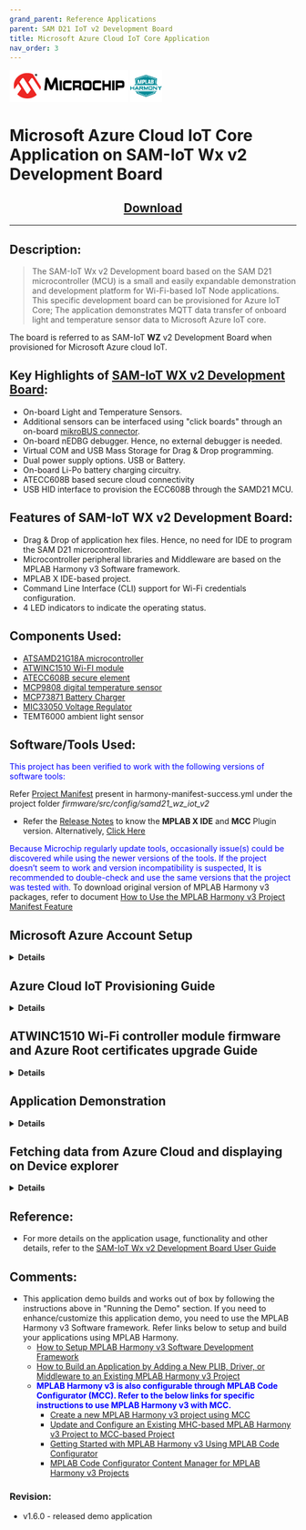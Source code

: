```yaml
---
grand_parent: Reference Applications
parent: SAM D21 IoT v2 Development Board
title: Microsoft Azure Cloud IoT Core Application
nav_order: 3
---  
```


<img src = "images/microchip_logo.png">
<img src = "images/microchip_mplab_harmony_logo_small.png">


# Microsoft Azure Cloud IoT Core Application on SAM-IoT Wx v2 Development Board
<h2 align="center"> <a href="https://github.com/Microchip-MPLAB-Harmony/reference_apps/releases/latest/download/samiot2_azure_cloud_core.zip" > Download </a> </h2>

-----

## Description:

> The SAM-IoT Wx v2 Development board based on the SAM D21 microcontroller (MCU) is a small and easily expandable demonstration and development platform for Wi-Fi-based IoT Node applications. This specific development board can be provisioned for Azure IoT Core; The application demonstrates MQTT data transfer of onboard light and temperature sensor data to Microsoft Azure IoT core.  

The board is referred to as SAM-IoT **WZ** v2 Development Board when provisioned for Microsoft Azure cloud IoT.

## Key Highlights of [SAM-IoT WX v2 Development Board](https://www.microchip.com/en-us/development-tool/EV62V87A):

* On-board Light and Temperature Sensors.
* Additional sensors can be interfaced using "click boards" through an on-board [mikroBUS connector](https://www.mikroe.com/click).
* On-board nEDBG debugger. Hence, no external debugger is needed.
* Virtual COM and USB Mass Storage for Drag & Drop programming.
* Dual power supply options. USB or Battery.
* On-board Li-Po battery charging circuitry.
* ATECC608B based secure cloud connectivity
* USB HID interface to provision the ECC608B through the SAMD21 MCU.

## Features of SAM-IoT WX v2 Development Board:

* Drag & Drop of application hex files. Hence, no need for IDE to program the SAM D21 microcontroller.
* Microcontroller peripheral libraries and Middleware are based on the MPLAB Harmony v3 Software framework.
* MPLAB X IDE-based project.
* Command Line Interface (CLI) support for Wi-Fi credentials configuration.
* 4 LED indicators to indicate the operating status.

## Components Used:
- [ATSAMD21G18A microcontroller](https://www.microchip.com/wwwproducts/en/ATsamd21g18)
- [ATWINC1510 Wi-FI module](https://www.microchip.com/wwwproducts/en/ATwinc1500)
- [ATECC608B secure element](https://www.microchip.com/wwwproducts/en/ATECC608B)
- [MCP9808 digital temperature sensor](https://www.microchip.com/en-us/product/MCP9808)
- [MCP73871 Battery Charger](https://ww1.microchip.com/downloads/en/DeviceDoc/MCP73871-Data-Sheet-20002090E.pdf)
- [MIC33050 Voltage Regulator](https://www.microchip.com/wwwproducts/en/MIC33050)
- TEMT6000 ambient light sensor

## Software/Tools Used:
<span style="color:blue"> This project has been verified to work with the following versions of software tools:</span>  

Refer [Project Manifest](./firmware/src/config/samd21_wz_iot_v2/harmony-manifest-success.yml) present in harmony-manifest-success.yml under the project folder *firmware/src/config/samd21_wz_iot_v2*  
- Refer the [Release Notes](../../../release_notes.md#development-tools) to know the **MPLAB X IDE** and **MCC** Plugin version. Alternatively, [Click Here](https://github.com/Microchip-MPLAB-Harmony/reference_apps/blob/master/release_notes.md#development-tools)  

<span style="color:blue"> Because Microchip regularly update tools, occasionally issue(s) could be discovered while using the newer versions of the tools. If the project doesn’t seem to work and version incompatibility is suspected, It is recommended to double-check and use the same versions that the project was tested with. </span> To download original version of MPLAB Harmony v3 packages, refer to document [How to Use the MPLAB Harmony v3 Project Manifest Feature](https://ww1.microchip.com/downloads/en/DeviceDoc/How-to-Use-the-MPLAB-Harmony-v3-Project-Manifest-Feature-DS90003305.pdf)

## <a id="azure_demo_account_setup"> </a>
## Microsoft Azure Account Setup
<details>
  <summary><B>Details</B></summary>
  In order to run the Azure demo an Azure account is required. This document describes the steps required to obtain and configure an Azure account for the demo.

  [Azure](https://azure.microsoft.com/en-in/solutions/iot/) provides computing services for a fee. Some are offered for free on a trial or small-scale basis. By signing up for your own Azure account, you are establishing an account to gain access to a wide range of computing services.

### Create your own Azure account
1. Create Azure account
    Go to [Azure Portal](https://portal.azure.com/) and follow instructions to create your own Azure account. If you already have an azure account, enter the credentials and log in.
2. Click **Create a resource** in the azure portal.
   If prompted for Create a Free account, Start Free account by clicking on Start Free. Once the account creation is complete, it starts over with above step. Select Create a resource again and continue with next steps.
3. Click **Internet of Things** and from that select **IoT Hub**
4. The new window prompts to select the subscription, Resource Group, Region and IoT Hub Name.
  - Select the Subscription as Free Trial.
  - In the resource group, click Create new and enter any name of your choice.
  - In the Region, Select any region of your choice.
  - In the IoT Hub Name, enter a unique name to identify the Hub.
5. Click **Review + create** after entering all the details.
6. It will take you to the **Review + create** Tab, click **Create** to create an IoT Hub
7. It will start the IoT hub deployment process and it will take a while to create the IoT hub.
8. Click Go to resource and it will take you to the IoT Hub **overview** page.
9. Note down only your IoT Hub Hostname(exclude .azure-devices.net) and Subscription ID as highlighted below. The Hostname should be same as one created in Step 4.4
10. Save the credentials to **azure_credentials.yaml** file in **"~/.trustplatform/azure_credentials.yaml"** folder.
**Note: ~** Indicates Windows home directory is /user/username

</details>  

## <a id="Azure_Cloud_IoT_Provisioning_Guide"> </a>
## Azure Cloud IoT Provisioning Guide
<details>
  <summary><B>Details</B></summary>  

<span style="color:red"> **If this is the first time you are building/running this version of the demo, you must complete this step before proceeding further. Otherwise, you may skip this step.** </span>

1. Install [TPDSv2](https://www.microchip.com/en-us/product/SW-TPDSV2#Software)(Trust Platform Design Suite version 2)
2. Launch Trust Platform Design Suite v2 from windows search bar, a window launches as shown below  
	<img src = "images/tpds1.png">  
3. Select "Trust Platform Design Suite" in **webviews** and Click on **Usecases**  
	<img src = "images/tpds2.png">  
4. In **Select Security Solution**, Under **Use Cases** select **Azure IoT Authentication**  
	<img src = "images/tpds3.png">  
5. Scroll Down and in **Available solution by provisioning flow** select **Azure IoT Authentication** under **TrustFLEX**  
	<img src = "images/tpds4.png">  
6. A Usecase gets launched. click on **Azure Connect-IoT Auth-TFLEX** from the **Usescases**  
	<img src = "images/tpds5.png">  
7. Azure Cloud Connect – IoT Authentication page launches as shown below  
	<img src = "images/tpds6.png">
8. Scroll down and select SAM-IoT Wx v2 Development board if not selected  
	<img src = "images/tpds12.png">
9. Connect SAM-IoT Wx v2 Development Board to PC running Trust Platform Design Suite  
10. Ensure MPLAB X Path is set in File -> Preference under System Settings in TPDS. This helps to program the provisioner kit firmware to the SAM-IoT Wx v2 Development Board  
11. Scroll down to transaction diagram  
	<img src = "images/tpds7.png">
12. Click on Icon **1** and wait till a green right mark appears.  
	<img src = "images/tpds8.png">
13. Sequentially Click on Icon **2**, **3** and **4**  
	<img src = "images/tpds9.png">  
13. Note the output in the output window on the right side  

</details>  

## <a id="WINC_Firmware_upgrade"> </a>
## ATWINC1510 Wi-Fi controller module firmware and Azure Root certificates upgrade Guide
<details>
  <summary><B>Details</B></summary>    

<span style="color:red"> **If the SAM-IoT Wx v2 development board is glowing RED LED (Indicates ATWINC1510 Wi-Fi controller module firmware is not up to date), follow the below steps to upgrade the ATWINC1510 firmware. Otherwise(if it glows <font color="green"> GREEN </font>), you may skip this step.** </span>

1. Click on **C Source Folder** in TPDS transcation diagram  
   <img src = "images/tpds13.png">
2. In windows explorer, Applcation folder gets open
   <img src = "images/tpds14_1.png">
3. Click on **utilities** folder
4. Click on **winc_provisioner.bat**, It automatically downloads the ATWINC1510 firmware package and runs the necessary commands using the command prompt.
   <img src = "images/tpds15.png">
   <img src = "images/tpds16.png">
5. Select the communication (COM) port identified for "SAM-IoT Wx v2" development board from the drop down list and click OK

	<img src = "images/tpds17.png">
6. Wait till verify passed message comes up, as shown below, and then click on enter to close the command prompt; if it fails, reconnect the board and try again.
   <img src = "images/firmware_upg1.png">

</details>   

## Application Demonstration
<details>
  <summary><B>Details</B></summary>  
The following sections describes the steps to run the application.

### 1. How to setup the SAM-IoT WZ v2 Development Board
- Connect the SAM-IoT WZ v2 Development board to the host PC's USB port to power-up the board.  

  <img src = "images/hardware_setup.png">  

- Alternatively, the board can be powered using a Li-Po battery. The board must be connected through a USB port to perform a firmware upgrade or Wi-Fi configuration.  
- Once connected to a PC, a mass storage drive icon by the name **CURIOSITY** will appear.

  <img src = "images/curiosity.png">  

- Drag and Drop the hex file present in the **samiot2_azure_cloud_core\hex** folder or use MPLAB X IDE to Program. Check section **Firmware upgrade and Wi-Fi configuration process** below for more detail

- Configure the Wi-Fi Credentials using **Wi-Fi configuration through CLI** method explained Below

### 2. Firmware upgrade and Wi-Fi configuration process

  - #### Firmware upgrade through TPDS and MPLAB X IDE
    - Click on **MPLAB X Project**. A project opens in MPLAB X IDE. Build and program the firmware  
	  <img src = "images/tpds18_1.png">  
  - #### Firmware upgrade through Drag & Drop
    - Download the latest version of the hex file from the [hex folder](./hex). Drag & Drop the downloaded .hex file onto the CURIOSITY drive.  

      <img src = "images/firmware_upg.png">  

    - This will automatically program the microcontroller with the provided .hex file. There is no need to open the MPLAB X IDE to program the .hex file.
  - #### Firmware upgrade through MPLAB X IDE
    - Most developers usually follow this method to program the .hex file from the MPLAB X IDE environment.
  - #### Wi-Fi configuration through CLI
    - Open a terminal application on the host PC for the virtual COM port of the connected SAM-IoT WA v2 Development board, with 9600-8-None-1 settings.
    - Just enter the below command to set the Wi-Fi credentials.<br>
		   **`wifi <SSID>,<PASSWORD>,<SECURITY TYPE>`**  
		   ***example : wifi microchip,microchip@123,2***

### 3. Running the demo application
 - If the Wi-Fi network is active, then the SAM-IoT WZ v2 Development board establishes connectivity with the Wi-Fi network, sets the Blue LED, securely connects to the Azure IoT cloud, and sets the Green LED.
 - After a successful connection, the SAM-IoT WZ v2 Development board pushes the real-time light and temperature sensors data to the Azure IoT cloud page and toggles the Yellow LED. If not, Red LED glows, indicating ERROR.  
</details>  


##  Fetching data from Azure Cloud and displaying on Device explorer
<details>
  <summary><B>Details</B></summary>  

1. Download and install [Device Explorer](https://github.com/Azure/azure-iot-sdks/releases/tag/2016-11-17/SetupDeviceExplorer.msi) application
2. Run Device Explorer from windows search bar
3. From the [Azure Portal](https://portal.azure.com/): click on your IoT Hub > Shared access polices > iothubowner > connection string-primary key > Copy to clipboard
4. Paste copied connection string-primary key to IoT Hub Connection String tab on device explorer.
5. Then click on Update
    <img src = "images/de.png">
6. Click on **Data** Tab and press **Monitor** button  
    <img src = "images/de_2.png">
7.  The real-time light and temperature sensors data from the Azure IoT cloud is fetched and displayed as shown below
    <img src = "images/de_3.png">

</details>  



## Reference:
- For more details on the application usage, functionality and other details, refer to the [SAM-IoT Wx v2 Development Board User Guide](https://github.com/Microchip-MPLAB-Harmony/reference_apps/releases/latest/download/SAM_IoT_Wx_v2_Development_Board_User_Guide.pdf)

## Comments:
- This application demo builds and works out of box by following the instructions above in "Running the Demo" section. If you need to enhance/customize this application demo, you need to use the MPLAB Harmony v3 Software framework. Refer links below to setup and build your applications using MPLAB Harmony.
	- [How to Setup MPLAB Harmony v3 Software Development Framework](https://ww1.microchip.com/downloads/en/DeviceDoc/How_to_Setup_MPLAB_%20Harmony_v3_Software_Development_Framework_DS90003232C.pdf)
	- [How to Build an Application by Adding a New PLIB, Driver, or Middleware to an Existing MPLAB Harmony v3 Project](http://ww1.microchip.com/downloads/en/DeviceDoc/How_to_Build_Application_Adding_PLIB_%20Driver_or_Middleware%20_to_MPLAB_Harmony_v3Project_DS90003253A.pdf)  
	- <span style="color:blue"> **MPLAB Harmony v3 is also configurable through MPLAB Code Configurator (MCC). Refer to the below links for specific instructions to use MPLAB Harmony v3 with MCC.**</span>
		- [Create a new MPLAB Harmony v3 project using MCC](https://microchipdeveloper.com/harmony3:getting-started-training-module-using-mcc)
		- [Update and Configure an Existing MHC-based MPLAB Harmony v3 Project to MCC-based Project](https://microchipdeveloper.com/harmony3:update-and-configure-existing-mhc-proj-to-mcc-proj)
		- [Getting Started with MPLAB Harmony v3 Using MPLAB Code Configurator](https://www.youtube.com/watch?v=KdhltTWaDp0)
		- [MPLAB Code Configurator Content Manager for MPLAB Harmony v3 Projects](https://www.youtube.com/watch?v=PRewTzrI3iE)

### Revision:
- v1.6.0 - released demo application
